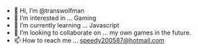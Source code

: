- 👋 Hi, I’m @transwolfman
- 👀 I’m interested in ... Gaming
- 🌱 I’m currently learning ... Javascript
- 💞️ I’m looking to collaborate on ... my own games in the future.
- 📫 How to reach me ... speedy200587@hotmail.com

<!---
transwolfman/transwolfman is a ✨ special ✨ repository because its `README.md` (this file) appears on your GitHub profile.
You can click the Preview link to take a look at your changes.
--->
